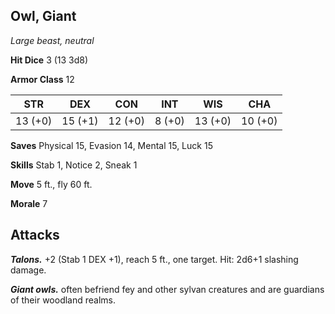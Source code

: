 ## Owl, Giant

*Large beast, neutral*

**Hit Dice** 3 (13 3d8)

**Armor Class** 12

| STR     | DEX     | CON     | INT     | WIS     | CHA     |
|---------|---------|---------|---------|---------|---------|
| 13 (+0) | 15 (+1) | 12 (+0) |  8 (+0) | 13 (+0) | 10 (+0) |

**Saves** Physical 15, Evasion 14, Mental 15, Luck 15

**Skills** Stab 1, Notice 2, Sneak 1

**Move** 5 ft., fly 60 ft.

**Morale** 7

## Attacks

***Talons.*** +2 (Stab 1 DEX +1), reach 5 ft., one target. Hit: 2d6+1 slashing damage.

***Giant owls.*** often befriend fey and other sylvan creatures and are guardians of their woodland realms.

